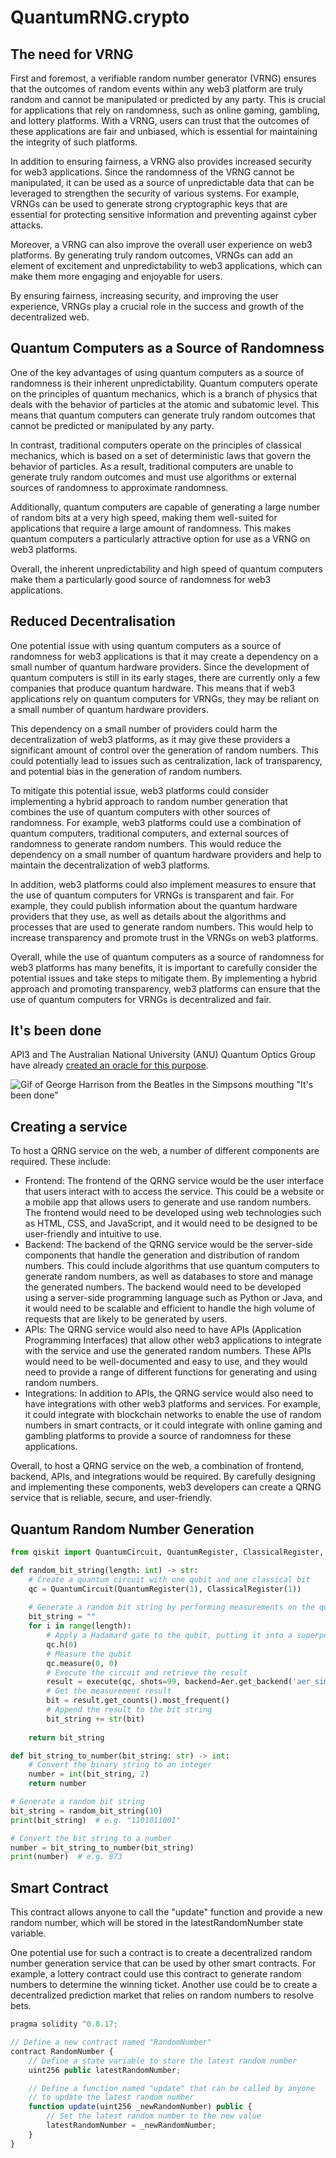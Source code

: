 # QuantumRNG.crypto

## The need for VRNG

First and foremost, a verifiable random number generator (VRNG) ensures that the outcomes of random events within any web3 platform are truly random and cannot be manipulated or predicted by any party. This is crucial for applications that rely on randomness, such as online gaming, gambling, and lottery platforms. With a VRNG, users can trust that the outcomes of these applications are fair and unbiased, which is essential for maintaining the integrity of such platforms.

In addition to ensuring fairness, a VRNG also provides increased security for web3 applications. Since the randomness of the VRNG cannot be manipulated, it can be used as a source of unpredictable data that can be leveraged to strengthen the security of various systems. For example, VRNGs can be used to generate strong cryptographic keys that are essential for protecting sensitive information and preventing against cyber attacks.

Moreover, a VRNG can also improve the overall user experience on web3 platforms. By generating truly random outcomes, VRNGs can add an element of excitement and unpredictability to web3 applications, which can make them more engaging and enjoyable for users.

By ensuring fairness, increasing security, and improving the user experience, VRNGs play a crucial role in the success and growth of the decentralized web.

## Quantum Computers as a Source of Randomness

One of the key advantages of using quantum computers as a source of randomness is their inherent unpredictability. Quantum computers operate on the principles of quantum mechanics, which is a branch of physics that deals with the behavior of particles at the atomic and subatomic level. This means that quantum computers can generate truly random outcomes that cannot be predicted or manipulated by any party.

In contrast, traditional computers operate on the principles of classical mechanics, which is based on a set of deterministic laws that govern the behavior of particles. As a result, traditional computers are unable to generate truly random outcomes and must use algorithms or external sources of randomness to approximate randomness.

Additionally, quantum computers are capable of generating a large number of random bits at a very high speed, making them well-suited for applications that require a large amount of randomness. This makes quantum computers a particularly attractive option for use as a VRNG on web3 platforms.

Overall, the inherent unpredictability and high speed of quantum computers make them a particularly good source of randomness for web3 applications.

## Reduced Decentralisation

One potential issue with using quantum computers as a source of randomness for web3 applications is that it may create a dependency on a small number of quantum hardware providers. Since the development of quantum computers is still in its early stages, there are currently only a few companies that produce quantum hardware. This means that if web3 applications rely on quantum computers for VRNGs, they may be reliant on a small number of quantum hardware providers.

This dependency on a small number of providers could harm the decentralization of web3 platforms, as it may give these providers a significant amount of control over the generation of random numbers. This could potentially lead to issues such as centralization, lack of transparency, and potential bias in the generation of random numbers.

To mitigate this potential issue, web3 platforms could consider implementing a hybrid approach to random number generation that combines the use of quantum computers with other sources of randomness. For example, web3 platforms could use a combination of quantum computers, traditional computers, and external sources of randomness to generate random numbers. This would reduce the dependency on a small number of quantum hardware providers and help to maintain the decentralization of web3 platforms.

In addition, web3 platforms could also implement measures to ensure that the use of quantum computers for VRNGs is transparent and fair. For example, they could publish information about the quantum hardware providers that they use, as well as details about the algorithms and processes that are used to generate random numbers. This would help to increase transparency and promote trust in the VRNGs on web3 platforms.

Overall, while the use of quantum computers as a source of randomness for web3 platforms has many benefits, it is important to carefully consider the potential issues and take steps to mitigate them. By implementing a hybrid approach and promoting transparency, web3 platforms can ensure that the use of quantum computers for VRNGs is decentralized and fair.

## It's been done
API3 and The Australian National University (ANU) Quantum Optics Group have already [created an oracle for this purpose](https://api3.org/QRNG).

![Gif of George Harrison from the Beatles in the Simpsons mouthing "It's been done"](https://media.tenor.com/aFhfFNKcjGUAAAAS/george-harrison-beatles.gif)

## Creating a service

To host a QRNG service on the web, a number of different components are required. These include:

- Frontend: The frontend of the QRNG service would be the user interface that users interact with to access the service. This could be a website or a mobile app that allows users to generate and use random numbers. The frontend would need to be developed using web technologies such as HTML, CSS, and JavaScript, and it would need to be designed to be user-friendly and intuitive to use.
- Backend: The backend of the QRNG service would be the server-side components that handle the generation and distribution of random numbers. This could include algorithms that use quantum computers to generate random numbers, as well as databases to store and manage the generated numbers. The backend would need to be developed using a server-side programming language such as Python or Java, and it would need to be scalable and efficient to handle the high volume of requests that are likely to be generated by users.
- APIs: The QRNG service would also need to have APIs (Application Programming Interfaces) that allow other web3 applications to integrate with the service and use the generated random numbers. These APIs would need to be well-documented and easy to use, and they would need to provide a range of different functions for generating and using random numbers.
- Integrations: In addition to APIs, the QRNG service would also need to have integrations with other web3 platforms and services. For example, it could integrate with blockchain networks to enable the use of random numbers in smart contracts, or it could integrate with online gaming and gambling platforms to provide a source of randomness for these applications.

Overall, to host a QRNG service on the web, a combination of frontend, backend, APIs, and integrations would be required. By carefully designing and implementing these components, web3 developers can create a QRNG service that is reliable, secure, and user-friendly.

## Quantum Random Number Generation

```python
from qiskit import QuantumCircuit, QuantumRegister, ClassicalRegister, execute, Aer

def random_bit_string(length: int) -> str:
    # Create a quantum circuit with one qubit and one classical bit
    qc = QuantumCircuit(QuantumRegister(1), ClassicalRegister(1))
    
    # Generate a random bit string by performing measurements on the qubit
    bit_string = ""
    for i in range(length):
        # Apply a Hadamard gate to the qubit, putting it into a superposition of 0 and 1
        qc.h(0)
        # Measure the qubit
        qc.measure(0, 0)
        # Execute the circuit and retrieve the result
        result = execute(qc, shots=99, backend=Aer.get_backend('aer_simulator')).result()
        # Get the measurement result
        bit = result.get_counts().most_frequent()
        # Append the result to the bit string
        bit_string += str(bit)
    
    return bit_string

def bit_string_to_number(bit_string: str) -> int:
    # Convert the binary string to an integer
    number = int(bit_string, 2)
    return number

# Generate a random bit string
bit_string = random_bit_string(10)
print(bit_string)  # e.g. "1101011001"

# Convert the bit string to a number
number = bit_string_to_number(bit_string)
print(number)  # e.g. 873
```

## Smart Contract

This contract allows anyone to call the "update" function and provide a new random number, which will be stored in the latestRandomNumber state variable.

 One potential use for such a contract is to create a decentralized random number generation service that can be used by other smart contracts. For example, a lottery contract could use this contract to generate random numbers to determine the winning ticket. Another use could be to create a decentralized prediction market that relies on random numbers to resolve bets.

```jsx
pragma solidity ^0.8.17;

// Define a new contract named "RandomNumber"
contract RandomNumber {
    // Define a state variable to store the latest random number
    uint256 public latestRandomNumber;

    // Define a function named "update" that can be called by anyone
    // to update the latest random number
    function update(uint256 _newRandomNumber) public {
        // Set the latest random number to the new value
        latestRandomNumber = _newRandomNumber;
    }
}
```